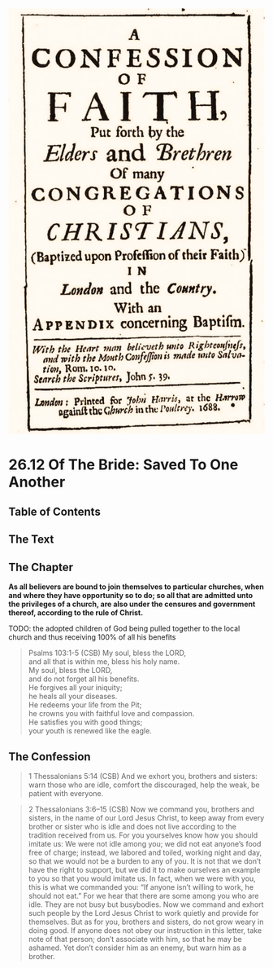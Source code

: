 <img class="intro-right" src="art-1689.png">

# 26.12 Of The Bride: Saved To One Another

## Table of Contents

<!-- toc -->

## The Text

## The Chapter

**As all believers are bound to join themselves to particular churches, when and where they have opportunity so to do; so all that are admitted unto the privileges of a church, are also under the censures and government thereof, according to the rule of Christ.**

TODO: the adopted children of God being pulled together to the local church and thus receiving 100% of all his benefits 

>Psalms 103:1-5 (CSB) My soul, bless the LORD,  
>and all that is within me, bless his holy name.  
>My soul, bless the LORD,  
>and do not forget all his benefits.  
>He forgives all your iniquity;  
>he heals all your diseases.  
>He redeems your life from the Pit;  
>he crowns you with faithful love and compassion.  
>He satisfies you with good things;  
>your youth is renewed like the eagle.

## The Confession

>1 Thessalonians 5:14 (CSB) And we exhort you, brothers and sisters: warn those who are idle, comfort the discouraged, help the weak, be patient with everyone.

>2 Thessalonians 3:6–15 (CSB) Now we command you, brothers and sisters, in the name of our Lord Jesus Christ, to keep away from every brother or sister who is idle and does not live according to the tradition received from us. For you yourselves know how you should imitate us: We were not idle among you; we did not eat anyone’s food free of charge; instead, we labored and toiled, working night and day, so that we would not be a burden to any of you. It is not that we don’t have the right to support, but we did it to make ourselves an example to you so that you would imitate us. In fact, when we were with you, this is what we commanded you: “If anyone isn’t willing to work, he should not eat.” For we hear that there are some among you who are idle. They are not busy but busybodies. Now we command and exhort such people by the Lord Jesus Christ to work quietly and provide for themselves. But as for you, brothers and sisters, do not grow weary in doing good. If anyone does not obey our instruction in this letter, take note of that person; don’t associate with him, so that he may be ashamed. Yet don’t consider him as an enemy, but warn him as a brother.
